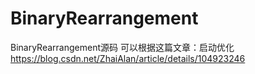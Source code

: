 # BinaryRearrangement
BinaryRearrangement源码
可以根据这篇文章：启动优化  https://blog.csdn.net/ZhaiAlan/article/details/104923246


